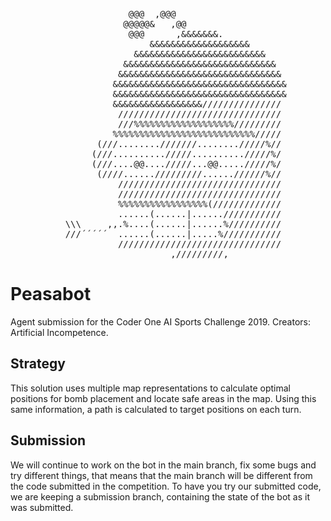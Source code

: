 
<div style="text-align:center"><pre>
               @@@  ,@@@                     
              @@@@@&   ,@@                   
               @@@      ,&&&&&&&.            
                   &&&&&&&&&&&&&&&&&&&       
                &&&&&&&&&&&&&&&&&&&&&&&&&    
              &&&&&&&&&&&&&&&&&&&&&&&&&&&&&  
             &&&&&&&&&&&&&&&&&&&&&&&&&&&&&&& 
            &&&&&&&&&&&&&&&&&&&&&&&&&&&&&&&&&
            &&&&&&&&&&&&&&&&&&&&&&&&&&&&&&&&&
            &&&&&&&&&&&&&&&&&/////////////// 
             /////////////////////////////// 
             ///%%%%%%%%%%%%%%%%%%%///////// 
            %%%%%%%%%%%%%%%%%%%%%%%%%%%///// 
         (///........///////......../////%// 
        (///........../////........../////%/ 
        (///....@@..../////...@@...../////%/ 
         (////....../////////......//////%// 
             /////////////////////////////// 
             /////////////////////////////// 
             %%%%%%%%%%%%%%%%%(///////////// 
             ......(......|....../////////// 
   \\\     ,,.%....(......|......%////////// 
   ///´´´´´  ......(......|.....%/////////// 
             /////////////////////////////// 
                       ,/////////,           
</pre></div>

# Peasabot

Agent submission for the Coder One AI Sports Challenge 2019.
Creators: Artificial Incompetence.

## Strategy
This solution uses multiple map representations to calculate optimal positions for bomb placement and locate safe areas in the map.
Using this same information, a path is calculated to target positions on each turn.

## Submission
We will continue to work on the bot in the main branch, fix some bugs and try different things, that means that the main branch will be different from the code submitted in the competition.
To have you try our submitted code, we are keeping a submission branch, containing the state of the bot as it was submitted.
